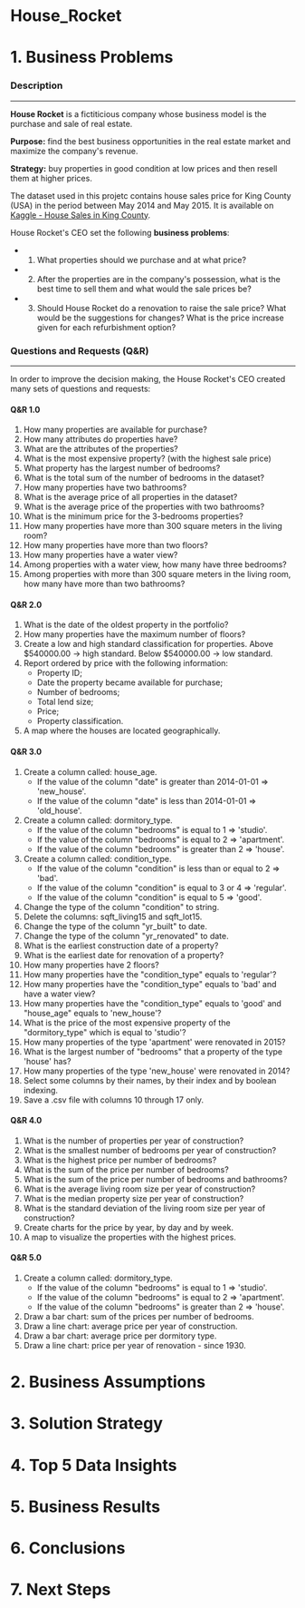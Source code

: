 # House_Rocket

# 1. Business Problems

### Description
---
**House Rocket** is a fictiticious company whose business model is the purchase and sale of real estate.

**Purpose:** find the best business opportunities in the real estate market and maximize the company's revenue. 

**Strategy:** buy properties in good condition at low prices and then resell them at higher prices. 

The dataset used in this projetc contains house sales price for King County (USA) in the period between May 2014 and May 2015. It is available on [Kaggle - House Sales in King County](https://www.kaggle.com/harlfoxem/housesalesprediction). 

House Rocket's CEO set the following **business problems**:
- 1. What properties should we purchase and at what price?
- 2. After the properties are in the company's possession, what is the best time to sell them and what would the sale prices be?
- 3. Should House Rocket do a renovation to raise the sale price? What would be the suggestions for changes? What is the price increase given for each refurbishment option?

### Questions and Requests (Q&R)
---
In order to improve the decision making, the House Rocket's CEO created many sets of questions and requests:

#### Q&R 1.0

1. How many properties are available for purchase?
2. How many attributes do properties have?
3. What are the attributes of the properties?
4. What is the most expensive property? (with the highest sale price)
5. What property has the largest number of bedrooms?
6. What is the total sum of the number of bedrooms in the dataset?
7. How many properties have two bathrooms?
8. What is the average price of all properties in the dataset?
9. What is the average price of the properties with two bathrooms?
10. What is the minimum price for the 3-bedrooms properties?
11. How many properties have more than 300 square meters in the living room?
12. How many properties have more than two floors?
13. How many properties have a water view?
14. Among properties with a water view, how many have three bedrooms?
15. Among properties with more than 300 square meters in the living room, how many have more than two bathrooms?

#### Q&R 2.0

1. What is the date of the oldest property in the portfolio?
2. How many properties have the maximum number of floors?
3. Create a low and high standard classification for properties. Above $540000.00 -> high standard. Below $540000.00 -> low standard.
4. Report ordered by price with the following information:
   - Property ID;
   - Date the property became available for purchase;
   - Number of bedrooms;
   - Total lend size;
   - Price;
   - Property classification.
5. A map where the houses are located geographically.

#### Q&R 3.0

1. Create a column called: house_age. 
   - If the value of the column "date" is greater than 2014-01-01 => 'new_house'.
   - If the value of the column "date" is less than 2014-01-01 => 'old_house'.  
2. Create a column called: dormitory_type.
   - If the value of the column "bedrooms" is equal to 1 => 'studio'.
   - If the value of the column "bedrooms" is equal to 2 => 'apartment'.
   - If the value of the column "bedrooms" is greater than 2 => 'house'.
3. Create a column called: condition_type.
   - If the value of the column "condition" is less than or equal to 2 => 'bad'.
   - If the value of the column "condition" is equal to 3 or 4 => 'regular'.
   - If the value of the column "condition" is equal to 5 => 'good'.
4. Change the type of the column "condition" to string.
5. Delete the columns: sqft_living15 and sqft_lot15.
6. Change the type of the column "yr_built" to date.
7. Change the type of the column "yr_renovated" to date.
8. What is the earliest construction date of a property?
9. What is the earliest date for renovation of a property?
10. How many properties have 2 floors?
11. How many properties have the "condition_type" equals to 'regular'?
12. How many properties have the "condition_type" equals to 'bad' and have a water view?
13. How many properties have the "condition_type" equals to 'good' and "house_age" equals to 'new_house'?
14. What is the price of the most expensive property of the "dormitory_type" which is equal to 'studio'?
15. How many properties of the type 'apartment' were renovated in 2015?
16. What is the largest number of "bedrooms" that a property of the type 'house' has?
17. How many properties of the type 'new_house' were renovated in 2014?
18. Select some columns by their names, by their index and by boolean indexing. 
19. Save a .csv file with columns 10 through 17 only.

#### Q&R 4.0

1. What is the number of properties per year of construction?
2. What is the smallest number of bedrooms per year of construction?
3. What is the highest price per number of bedrooms?
4. What is the sum of the price per number of bedrooms?
5. What is the sum of the price per number of bedrooms and bathrooms?
6. What is the average living room size per year of construction?
7. What is the median property size per year of construction?
8. What is the standard deviation of the living room size per year of construction?
9. Create charts for the price by year, by day and by week.
10. A map to visualize the properties with the highest prices.

#### Q&R 5.0

1. Create a column called: dormitory_type.
   - If the value of the column "bedrooms" is equal to 1 => 'studio'.
   - If the value of the column "bedrooms" is equal to 2 => 'apartment'.
   - If the value of the column "bedrooms" is greater than 2 => 'house'.
2. Draw a bar chart: sum of the prices per number of bedrooms.
3. Draw a line chart: average price per year of construction.
4. Draw a bar chart: average price per dormitory type.
5. Draw a line chart: price per year of renovation - since 1930.
 


# 2. Business Assumptions

# 3. Solution Strategy

# 4. Top 5 Data Insights

# 5. Business Results

# 6. Conclusions 

# 7. Next Steps
